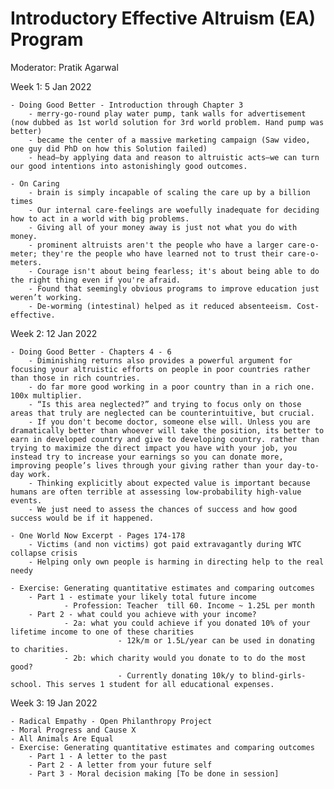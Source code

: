 # Introductory Effective Altruism (EA) Program

Moderator: Pratik Agarwal

Week 1: 5 Jan 2022

	- Doing Good Better - Introduction through Chapter 3
		- merry-go-round play water pump, tank walls for advertisement (now dubbed as 1st world solution for 3rd world problem. Hand pump was better)
		- became the center of a massive marketing campaign (Saw video, one guy did PhD on how this Solution failed)
		- head—by applying data and reason to altruistic acts—we can turn our good intentions into astonishingly good outcomes.
		
	- On Caring
		- brain is simply incapable of scaling the care up by a billion times
		- Our internal care-feelings are woefully inadequate for deciding how to act in a world with big problems.
		- Giving all of your money away is just not what you do with money. 
		- prominent altruists aren't the people who have a larger care-o-meter; they're the people who have learned not to trust their care-o-meters.
		- Courage isn't about being fearless; it's about being able to do the right thing even if you're afraid.
		- Found that seemingly obvious programs to improve education just weren’t working. 
		- De-worming (intestinal) helped as it reduced absenteeism. Cost-effective.

Week 2: 12 Jan 2022

	- Doing Good Better - Chapters 4 - 6 
		- Diminishing returns also provides a powerful argument for focusing your altruistic efforts on people in poor countries rather than those in rich countries.
		- do far more good working in a poor country than in a rich one. 100x multiplier.
		- “Is this area neglected?” and trying to focus only on those areas that truly are neglected can be counterintuitive, but crucial.
		- If you don't become doctor, someone else will. Unless you are dramatically better than whoever will take the position, its better to earn in developed country and give to developing country. rather than trying to maximize the direct impact you have with your job, you instead try to increase your earnings so you can donate more, improving people’s lives through your giving rather than your day-to-day work.
		- Thinking explicitly about expected value is important because humans are often terrible at assessing low-probability high-value events.
		- We just need to assess the chances of success and how good success would be if it happened.
		
	- One World Now Excerpt - Pages 174-178
		- Victims (and non victims) got paid extravagantly during WTC collapse crisis
		- Helping only own people is harming in directing help to the real needy
		
	- Exercise: Generating quantitative estimates and comparing outcomes
		- Part 1 - estimate your likely total future income
				- Profession: Teacher  till 60. Income ~ 1.25L per month
		- Part 2 - what could you achieve with your income?
				- 2a: what you could achieve if you donated 10% of your lifetime income to one of these charities
							- 12k/m or 1.5L/year can be used in donating to charities. 
				- 2b: which charity would you donate to to do the most good? 
							- Currently donating 10k/y to blind-girls-school. This serves 1 student for all educational expenses.

Week 3: 19 Jan 2022

	- Radical Empathy - Open Philanthropy Project
	- Moral Progress and Cause X
	- All Animals Are Equal
	- Exercise: Generating quantitative estimates and comparing outcomes
		- Part 1 - A letter to the past
		- Part 2 - A letter from your future self
		- Part 3 - Moral decision making [To be done in session] 